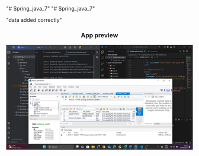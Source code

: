 "# Spring_java_7" 
"# Spring_java_7" 

"data added correctly"
<h3 align="center">App preview</h3>

<p align="center">
  <img src="Screenshot (401).png" alt="screenshot" width="700">
</p>

